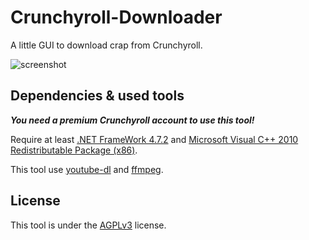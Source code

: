 # Crunchyroll-Downloader

A little GUI to download crap from Crunchyroll.

![screenshot](https://github.com/skid9000/Crunchyroll-Downloader/blob/master/screenshot.png)

## Dependencies & used tools

***You need a premium Crunchyroll account to use this tool!***

Require at least [.NET FrameWork 4.7.2](http://go.microsoft.com/fwlink/?linkid=863265) and [Microsoft Visual C++ 2010 Redistributable Package (x86)](https://www.microsoft.com/en-US/download/details.aspx?id=5555).

This tool use [youtube-dl](https://github.com/rg3/youtube-dl) and [ffmpeg](https://ffmpeg.org/).

## License

This tool is under the [AGPLv3](https://github.com/skid9000/Crunchyroll-Downloader/blob/master/LICENSE) license.
